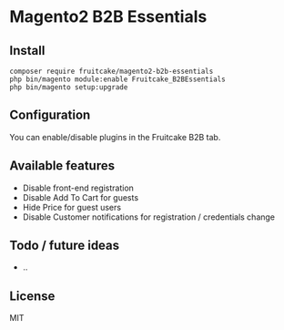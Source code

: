 # Magento2 B2B Essentials

## Install

```
composer require fruitcake/magento2-b2b-essentials
php bin/magento module:enable Fruitcake_B2BEssentials
php bin/magento setup:upgrade
```

## Configuration

You can enable/disable plugins in the Fruitcake B2B tab.

## Available features
 
 - Disable front-end registration
 - Disable Add To Cart for guests
 - Hide Price for guest users
 - Disable Customer notifications for registration / credentials change
 
## Todo / future ideas

 - ..
 
## License

MIT
